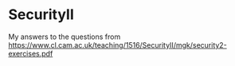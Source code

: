 # SecurityII
My answers to the questions from https://www.cl.cam.ac.uk/teaching/1516/SecurityII/mgk/security2-exercises.pdf
